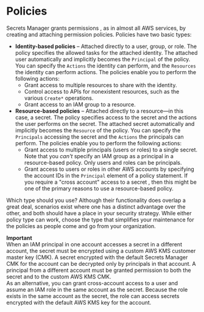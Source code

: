 # Policies<a name="auth-and-access_policy-types"></a>

Secrets Manager grants permissions , as in almost all AWS services, by creating and attaching permission policies\. Policies have two basic types:
+ **Identity\-based policies** – Attached directly to a user, group, or role\. The policy specifies the allowed tasks for the attached identity\. The attached user automatically and implicitly becomes the `Principal` of the policy\. You can specify the `Actions` the identity can perform, and the `Resources` the identity can perform actions\. The policies enable you to perform the following actions:
  + Grant access to multiple resources to share with the identity\.
  + Control access to APIs for nonexistent resources, such as the various `Create*` operations\.
  + Grant access to an IAM group to a resource\.
+ **Resource\-based policies** – Attached directly to a resource—in this case, a secret\. The policy specifies access to the secret and the actions the user performs on the secret\. The attached secret automatically and implicitly becomes the `Resource` of the policy\. You can specify the `Principals` accessing the secret and the `Actions` the principals can perform\. The policies enable you to perform the following actions:
  + Grant access to multiple principals \(users or roles\) to a single secret\. Note that you *can't* specify an IAM group as a principal in a resource\-based policy\. Only users and roles can be principals\.
  + Grant access to users or roles in other AWS accounts by specifying the account IDs in the `Principal` element of a policy statement\. If you require a "cross account" access to a secret , then this might be one of the primary reasons to use a resource\-based policy\.

Which type should you use? Although their functionality does overlap a great deal, scenarios exist where one has a distinct advantage over the other, and both should have a place in your security strategy\. While either policy type can work, choose the type that simplifies your maintenance for the policies as people come and go from your organization\.

**Important**  
When an IAM principal in one account accesses a secret in a different account, the secret must be encrypted using a custom AWS KMS customer master key \(CMK\)\. A secret encrypted with the default Secrets Manager CMK for the account can be decrypted only by principals in that account\. A principal from a different account must be granted permission to both the secret and to the custom AWS KMS CMK\.   
As an alternative, you can grant cross\-account access to a user and assume an IAM role in the same account as the secret\. Because the role exists in the same account as the secret, the role can access secrets encrypted with the default AWS KMS key for the account\.